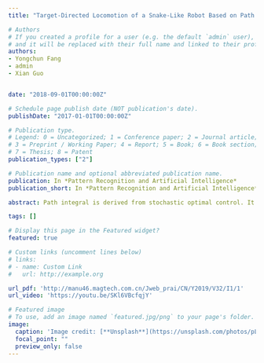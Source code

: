 ```yaml
---
title: "Target-Directed Locomotion of a Snake-Like Robot Based on Path Integral Reinforcement Learning"

# Authors
# If you created a profile for a user (e.g. the default `admin` user), write the username (folder name) here 
# and it will be replaced with their full name and linked to their profile.
authors:
- Yongchun Fang
- admin
- Xian Guo


date: "2018-09-01T00:00:00Z"

# Schedule page publish date (NOT publication's date).
publishDate: "2017-01-01T00:00:00Z"

# Publication type.
# Legend: 0 = Uncategorized; 1 = Conference paper; 2 = Journal article;
# 3 = Preprint / Working Paper; 4 = Report; 5 = Book; 6 = Book section;
# 7 = Thesis; 8 = Patent
publication_types: ["2"]

# Publication name and optional abbreviated publication name.
publication: In *Pattern Recognition and Artificial Intelligence*
publication_short: In *Pattern Recognition and Artificial Intelligence*

abstract: Path integral is derived from stochastic optimal control. It is a numerical iteration method and solves the problem of the optimal control about continuous nonlinear systems at a high convergence speed without system model. A policy improvement algorithm based on path integral reinforcement learning is proposed for the target-directed locomotion of a snake-like robot in this paper. The path integral reinforcement learning approach is employed to learn the parameters of the snake-like robot serpentine equation, and the robot is controlled to arrive at the target position fast without contacting obstacles in simulation environment. Moreover, the robot with the priori knowledge from the simulation in real environment can complete the task well. Experimental result verifies the validity of the propose algorithm.

tags: []

# Display this page in the Featured widget?
featured: true

# Custom links (uncomment lines below)
# links:
# - name: Custom Link
#   url: http://example.org

url_pdf: 'http://manu46.magtech.com.cn/Jweb_prai/CN/Y2019/V32/I1/1'
url_video: 'https://youtu.be/SKl6VBcfqjY'

# Featured image
# To use, add an image named `featured.jpg/png` to your page's folder. 
image:
  caption: 'Image credit: [**Unsplash**](https://unsplash.com/photos/pLCdAaMFLTE)'
  focal_point: ""
  preview_only: false
---
```




